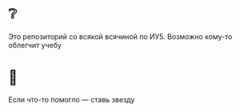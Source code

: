 # ❔
Это репозиторий со всякой всячиной по ИУ5. Возможно кому-то облегчит учебу

# 🙏
Если что-то помогло — ставь звезду
